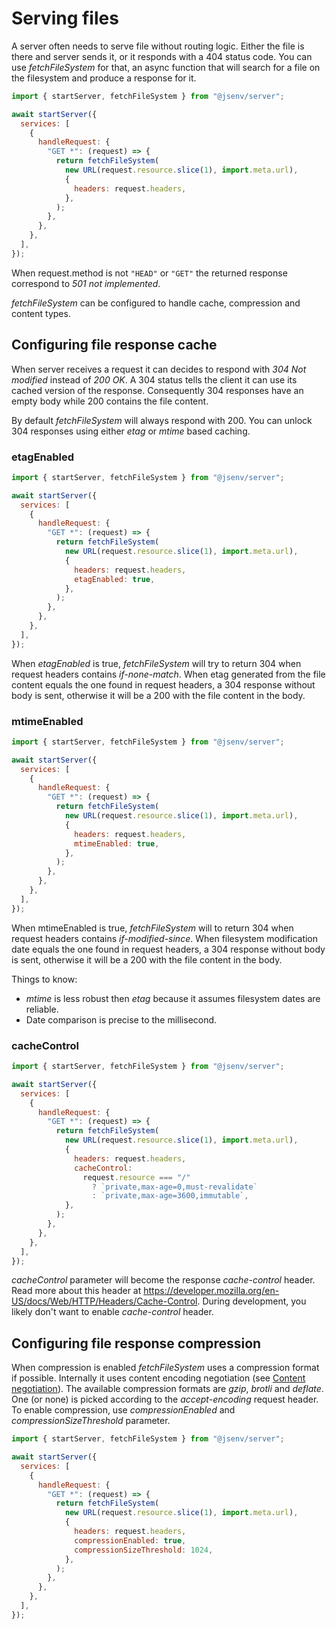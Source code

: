 # Serving files

A server often needs to serve file without routing logic. Either the file is there and server sends it, or it responds with a 404 status code. You can use _fetchFileSystem_ for that, an async function that will search for a file on the filesystem and produce a response for it.

```js
import { startServer, fetchFileSystem } from "@jsenv/server";

await startServer({
  services: [
    {
      handleRequest: {
        "GET *": (request) => {
          return fetchFileSystem(
            new URL(request.resource.slice(1), import.meta.url),
            {
              headers: request.headers,
            },
          );
        },
      },
    },
  ],
});
```

When request.method is not `"HEAD"` or `"GET"` the returned response correspond to _501 not implemented_.

_fetchFileSystem_ can be configured to handle cache, compression and content types.

## Configuring file response cache

When server receives a request it can decides to respond with _304 Not modified_ instead of _200 OK_.
A 304 status tells the client it can use its cached version of the response.
Consequently 304 responses have an empty body while 200 contains the file content.

By default _fetchFileSystem_ will always respond with 200. You can unlock 304 responses using either _etag_ or _mtime_ based caching.

### etagEnabled

```js
import { startServer, fetchFileSystem } from "@jsenv/server";

await startServer({
  services: [
    {
      handleRequest: {
        "GET *": (request) => {
          return fetchFileSystem(
            new URL(request.resource.slice(1), import.meta.url),
            {
              headers: request.headers,
              etagEnabled: true,
            },
          );
        },
      },
    },
  ],
});
```

When _etagEnabled_ is true, _fetchFileSystem_ will try to return 304 when request headers contains _if-none-match_.
When etag generated from the file content equals the one found in request headers, a 304 response without body is sent, otherwise it will be a 200 with the file content in the body.

### mtimeEnabled

```js
import { startServer, fetchFileSystem } from "@jsenv/server";

await startServer({
  services: [
    {
      handleRequest: {
        "GET *": (request) => {
          return fetchFileSystem(
            new URL(request.resource.slice(1), import.meta.url),
            {
              headers: request.headers,
              mtimeEnabled: true,
            },
          );
        },
      },
    },
  ],
});
```

When mtimeEnabled is true, _fetchFileSystem_ will to return 304 when request headers contains _if-modified-since_.
When filesystem modification date equals the one found in request headers, a 304 response without body is sent, otherwise it will be a 200 with the file content in the body.

Things to know:

- _mtime_ is less robust then _etag_ because it assumes filesystem dates are reliable.
- Date comparison is precise to the millisecond.

### cacheControl

```js
import { startServer, fetchFileSystem } from "@jsenv/server";

await startServer({
  services: [
    {
      handleRequest: {
        "GET *": (request) => {
          return fetchFileSystem(
            new URL(request.resource.slice(1), import.meta.url),
            {
              headers: request.headers,
              cacheControl:
                request.resource === "/"
                  ? `private,max-age=0,must-revalidate`
                  : `private,max-age=3600,immutable`,
            },
          );
        },
      },
    },
  ],
});
```

_cacheControl_ parameter will become the response _cache-control_ header.
Read more about this header at https://developer.mozilla.org/en-US/docs/Web/HTTP/Headers/Cache-Control.
During development, you likely don't want to enable _cache-control_ header.

## Configuring file response compression

When compression is enabled _fetchFileSystem_ uses a compression format if possible.
Internally it uses content encoding negotiation (see [Content negotiation](./content_negotiation.md#content-negotiation)).
The available compression formats are _gzip_, _brotli_ and _deflate_. One (or none) is picked according to the _accept-encoding_ request header.
To enable compression, use _compressionEnabled_ and _compressionSizeThreshold_ parameter.

```js
import { startServer, fetchFileSystem } from "@jsenv/server";

await startServer({
  services: [
    {
      handleRequest: {
        "GET *": (request) => {
          return fetchFileSystem(
            new URL(request.resource.slice(1), import.meta.url),
            {
              headers: request.headers,
              compressionEnabled: true,
              compressionSizeThreshold: 1024,
            },
          );
        },
      },
    },
  ],
});
```
